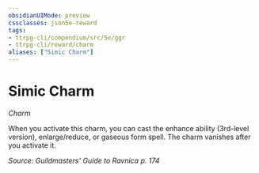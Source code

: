 ```yaml
---
obsidianUIMode: preview
cssclasses: json5e-reward
tags:
- ttrpg-cli/compendium/src/5e/ggr
- ttrpg-cli/reward/charm
aliases: ["Simic Charm"]
---
```

# Simic Charm
*Charm*  

When you activate this charm, you can cast the enhance ability (3rd-level version), enlarge/reduce, or gaseous form spell. The charm vanishes after you activate it.

*Source: Guildmasters' Guide to Ravnica p. 174*